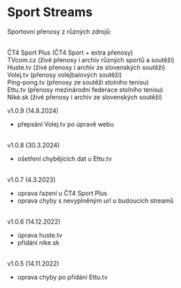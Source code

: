 <h1>Sport Streams</h1>
<p>
Sportovní přenosy z různých zdrojů:<br><br>

ČT4 Sport Plus (ČT4 Sport + extra přenosy)<br>
TVcom.cz (živé přenosy i archiv různých sportů a soutěží)<br>
Huste.tv (živé přenosy i archiv ze slovenských soutěží)<br>
Volej.tv (přenosy volejbalových soutěží)<br>
Ping-pong.tv (přenosy ze soutěží stolního tenisu)<br>
Ettu.tv (přenosy mezinárodní federace stolního tenisu)<br>
Niké.sk (živé přenosy i archiv ze slovenských soutěží)<p>

v1.0.9 (14.8.2024)<br>
- přepsání Volej.tv po úpravě webu<br><br>

v1.0.8 (30.3.2024)<br>
- ošetření chybějících dat u Ettu.tv<br><br>

v1.0.7 (4.3.2023)<br>
- oprava řazení u ČT4 Sport Plus<br>
- oprava chyby s nevyplněným url u budoucích streamů<br><br>

v1.0.6 (14.12.2022)<br>
- úprava huste.tv<br>
- přídání nike.sk<br><br>

v1.0.5 (14.11.2022)<br>
- oprava chyby po přidání Ettu.tv<br><br>
</p>
